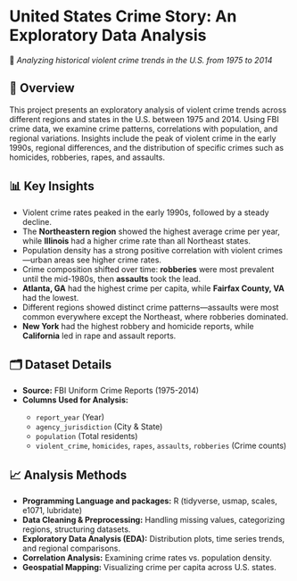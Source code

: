 <h1>United States Crime Story: An Exploratory Data Analysis</h1>
    <p>🔎 <em>Analyzing historical violent crime trends in the U.S. from 1975 to 2014</em></p>

<h2>📌 Overview</h2>
    <p>This project presents an exploratory analysis of violent crime trends across different regions and states in the U.S. between 1975 and 2014. Using FBI crime data, we examine crime patterns, correlations with population, and regional variations. Insights include the peak of violent crime in the early 1990s, regional differences, and the distribution of specific crimes such as homicides, robberies, rapes, and assaults.</p>

<h2>📊 Key Insights</h2>
    <ul>
        <li>Violent crime rates peaked in the early 1990s, followed by a steady decline.</li>
        <li>The <strong>Northeastern region</strong> showed the highest average crime per year, while <strong>Illinois</strong> had a higher crime rate than all Northeast states.</li>
        <li>Population density has a strong positive correlation with violent crimes—urban areas see higher crime rates.</li>
        <li>Crime composition shifted over time: <strong>robberies</strong> were most prevalent until the mid-1980s, then <strong>assaults</strong> took the lead.</li>
        <li><strong>Atlanta, GA</strong> had the highest crime per capita, while <strong>Fairfax County, VA</strong> had the lowest.</li>
        <li>Different regions showed distinct crime patterns—assaults were most common everywhere except the Northeast, where robberies dominated.</li>
        <li><strong>New York</strong> had the highest robbery and homicide reports, while <strong>California</strong> led in rape and assault reports.</li>
    </ul>

<h2>🗂 Dataset Details</h2>
    <ul>
        <li><strong>Source:</strong> FBI Uniform Crime Reports (1975-2014)</li>
        <li><strong>Columns Used for Analysis:</strong></li>
        <ul>
            <li><code>report_year</code> (Year)</li>
            <li><code>agency_jurisdiction</code> (City & State)</li>
            <li><code>population</code> (Total residents)</li>
            <li><code>violent_crime</code>, <code>homicides</code>, <code>rapes</code>, <code>assaults</code>, <code>robberies</code> (Crime counts)</li>
        </ul>
    </ul>


<h2>📈 Analysis Methods</h2>
    <ul>
        <li><strong>Programming Language and packages:</strong> R (tidyverse, usmap, scales, e1071, lubridate)
        <li><strong>Data Cleaning & Preprocessing:</strong> Handling missing values, categorizing regions, structuring datasets.</li>
        <li><strong>Exploratory Data Analysis (EDA):</strong> Distribution plots, time series trends, and regional comparisons.</li>
        <li><strong>Correlation Analysis:</strong> Examining crime rates vs. population density.</li>
        <li><strong>Geospatial Mapping:</strong> Visualizing crime per capita across U.S. states.</li>
    </ul>




<!--
 ```diff
- text in red
+ text in green
! text in orange
# text in gray
@@ text in purple (and bold)@@
```
--!>
